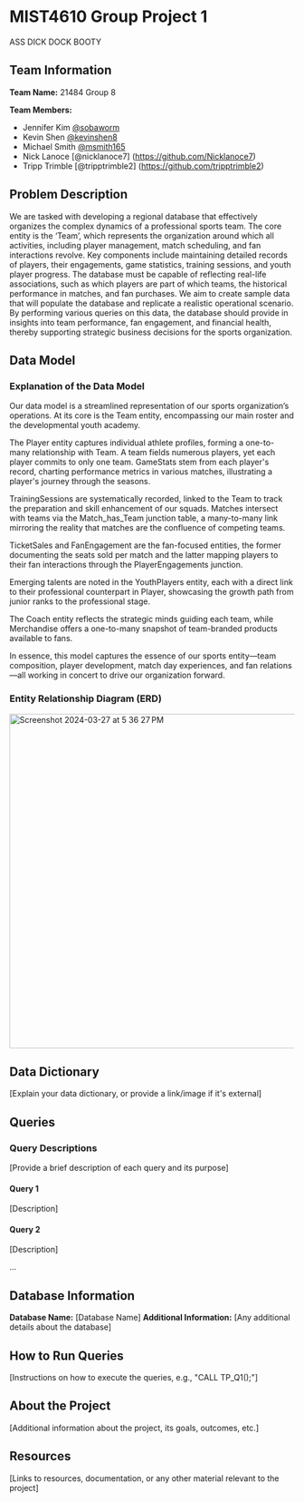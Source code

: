 # MIST4610 Group Project 1
ASS DICK DOCK BOOTY
## Team Information
**Team Name:** 21484 Group 8

**Team Members:**
- Jennifer Kim [@sobaworm](https://github.com/sobaworm)
- Kevin Shen [@kevinshen8](https://github.com/kevinshen8)
- Michael Smith [@msmith165](https://github.com/msmith165)
- Nick Lanoce [@nicklanoce7] (https://github.com/Nicklanoce7)
- Tripp Trimble [@tripptrimble2] (https://github.com/tripptrimble2)

## Problem Description
We are tasked with developing a regional database that effectively organizes the complex dynamics of a professional sports team. The core entity is the ‘Team’, which represents the organization around which all activities, including player management, match scheduling, and fan interactions revolve. Key components include maintaining detailed records of players, their engagements, game statistics, training sessions, and youth player progress. The database must be capable of reflecting real-life associations, such as which players are part of which teams, the historical performance in matches, and fan purchases. We aim to create sample data that will populate the database and replicate a realistic operational scenario. By performing various queries on this data, the database should provide in insights into team performance, fan engagement, and financial health, thereby supporting strategic business decisions for the sports organization. 

## Data Model
### Explanation of the Data Model
Our data model is a streamlined representation of our sports organization’s operations. At its core is the Team entity, encompassing our main roster and the developmental youth academy. 

The Player entity captures individual athlete profiles, forming a one-to-many relationship with Team. A team fields numerous players, yet each player commits to only one team. GameStats stem from each player's record, charting performance metrics in various matches, illustrating a player's journey through the seasons.

TrainingSessions are systematically recorded, linked to the Team to track the preparation and skill enhancement of our squads. Matches intersect with teams via the Match_has_Team junction table, a many-to-many link mirroring the reality that matches are the confluence of competing teams.

TicketSales and FanEngagement are the fan-focused entities, the former documenting the seats sold per match and the latter mapping players to their fan interactions through the PlayerEngagements junction.

Emerging talents are noted in the YouthPlayers entity, each with a direct link to their professional counterpart in Player, showcasing the growth path from junior ranks to the professional stage.

The Coach entity reflects the strategic minds guiding each team, while Merchandise offers a one-to-many snapshot of team-branded products available to fans.

In essence, this model captures the essence of our sports entity—team composition, player development, match day experiences, and fan relations—all working in concert to drive our organization forward.




### Entity Relationship Diagram (ERD)

<img width="590" alt="Screenshot 2024-03-27 at 5 36 27 PM" src="https://github.com/sobaworm/Shoe-Box/assets/164225733/54597857-da6e-4db8-a06e-adb71cdb0891">

## Data Dictionary
[Explain your data dictionary, or provide a link/image if it's external]

## Queries
### Query Descriptions
[Provide a brief description of each query and its purpose]

#### Query 1
[Description]

#### Query 2
[Description]

...

## Database Information
**Database Name:** [Database Name]
**Additional Information:** [Any additional details about the database]

## How to Run Queries
[Instructions on how to execute the queries, e.g., "CALL TP_Q1();"]

## About the Project
[Additional information about the project, its goals, outcomes, etc.]

## Resources
[Links to resources, documentation, or any other material relevant to the project]

